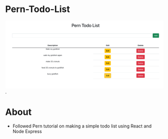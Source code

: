 # Pern-Todo-List

 ![Screenshot](/Pern-Todo-SS.png).


 # About

 * Followed Pern tutorial on making a simple todo list using React and Node Express

